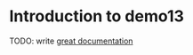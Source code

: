 # Introduction to demo13

TODO: write [great documentation](http://jacobian.org/writing/what-to-write/)
